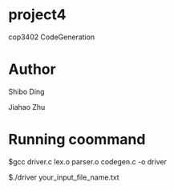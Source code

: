 # project4
cop3402 CodeGeneration

# Author 
Shibo Ding

Jiahao Zhu

# Running coommand
$gcc driver.c lex.o parser.o codegen.c -o driver

$./driver your_input_file_name.txt
